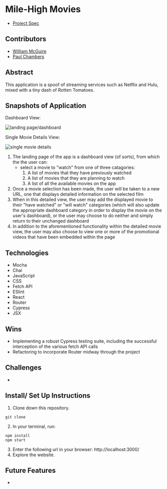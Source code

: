 # Mile-High Movies

- [Project Spec](https://frontend.turing.edu/projects/module-3/rancid-tomatillos-v3.html)

## Contributors

- [William McGuire](https://github.com/wmcguire18)
- [Paul Chambers](https://github.com/PaulTimothyChambers)

## Abstract

This application is a spoof of streaming services such as Netflix and Hulu, mixed with a tiny dash of Rotten Tomatoes.

## Snapshots of Application

Dashboard View:

![landing page/dashboard]()

Single Movie Details View:

![single movie details]()


1. The landing page of the app is a dashboard view (of sorts), from which the the user can:
    - select a movie to "watch" from one of three catagories:
       1) A list of movies that they have previously watched
       2) A list of movies that they are planning to watch
       3) A list of all the available movies on the app
2. Once a movie selection has been made, the user will be taken to a new URL, one that displays detailed information on the selected film
3. When in this detailed view, the user may add the displayed movie to their "have watched" or "will watch" categories (which will also update the appropriate dashboard category in order to display the movie on the user's dashboard), or the user may choose to do neither and simply return to their unchanged dashboard
4. In addition to the aforementioned functionality within the detailed movie view, the user may also choose to view one or more of the promotional videos that have been embedded within the page

## Technologies

- Mocha
- Chai
- JavaScript
- CSS
- Fetch API
- ESlint
- React
- Router
- Cypress
- JSX

## Wins

- Implementing a robust Cypress testing suite, including the successful interception of the various fetch API calls
- Refactoring to incorporate Router midway through the project

## Challenges

-

## Install/ Set Up Instructions

1. Clone down this repository.
  ```
  git clone
  ```
2. In your terminal, run:
  ```
  npm install
  npm start
  ```
3. Enter the following url in your browser: http://localhost:3000/
4. Explore the website.

## Future Features

-
